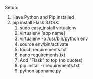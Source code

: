 Setup:

1. Have Python and Pip installed
2. pip install Flask
3.OSX:
	1. sudo easy_install virtualenv
	2. virtualenv [app name]
	3. virtualenv -p /usr/bin/python env
	4. source env/bin/activate
	5. touch requirements.txt
	6. nano requirements.txt
	7. Add "Flask" to top (no quotes)
	8. pip install -r requirements.txt
	9. python appname.py